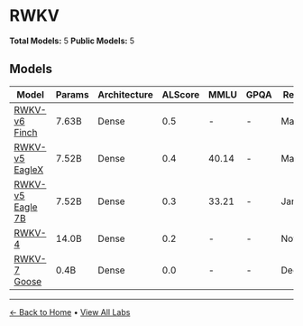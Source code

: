 # RWKV

**Total Models:** 5
**Public Models:** 5

## Models

| Model | Params | Architecture | ALScore | MMLU | GPQA | Released | Status |
|-------|--------|--------------|---------|------|------|----------|--------|
| [RWKV-v6 Finch](../models/rwkv/rwkv-v6-finch.md) | 7.63B | Dense | 0.5 | - | - | May/2024 | 🟢 |
| [RWKV-v5 EagleX](../models/rwkv/rwkv-v5-eaglex.md) | 7.52B | Dense | 0.4 | 40.14 | - | Mar/2024 | 🟢 |
| [RWKV-v5 Eagle 7B](../models/rwkv/rwkv-v5-eagle-7b.md) | 7.52B | Dense | 0.3 | 33.21 | - | Jan/2024 | 🟢 |
| [RWKV-4](../models/rwkv/rwkv-4.md) | 14.0B | Dense | 0.2 | - | - | Nov/2022 | 🟢 |
| [RWKV-7 Goose](../models/rwkv/rwkv-7-goose.md) | 0.4B | Dense | 0.0 | - | - | Dec/2024 | 🟢 |

---

[← Back to Home](../README.md) • [View All Labs](../labs/)
